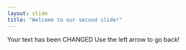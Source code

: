 ```yaml
---
layout: slide
title: "Welcome to our second slide!"
---
```

Your text has been CHANGED
Use the left arrow to go back!
